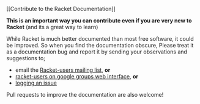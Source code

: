 [[Contribute to the Racket Documentation]]

**This is an important way you can contribute even if you are very new to Racket** (and its a great way to learn)

While Racket is much better documented than most free software, it could be improved. So when you find the documentation obscure, Please treat it as a documentation bug and report it by sending your observations and suggestions to;
* email the [Racket-users mailing list](https://lists.racket-lang.org), **or** 
* [racket-users on google groups web interface](https://groups.google.com/forum/#!forum/racket-users), **or**
* [logging an issue](https://github.com/racket/racket/issues/new)

Pull requests to improve the documentation are also welcome!  
